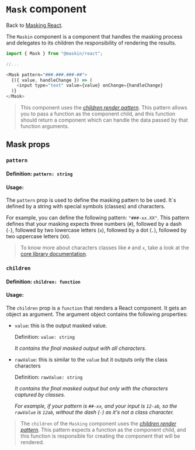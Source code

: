 # `Mask` component

Back to [Masking React](../README.md).

The `Maskin` component is a component that handles the masking process and
delegates to its children the responsibility of rendering the results.

```javascript
import { Mask } from "@maskin/react";

//...

<Mask pattern="###.###.###-##">
  {({ value, handleChange }) => (
    <input type="text" value={value} onChange={handleChange}
  )}
</Mask>
```

> This component uses the [_children render
pattern_](https://reactjs.org/docs/render-props.html#using-props-other-than-render).
This pattern allows you to pass a function as the component child, and this
function should return a component which can handle the data passed by that
function arguments.

## Mask props

### `pattern`

#### Definition: `pattern: string`

#### Usage:

The `pattern` prop is used to define the masking pattern to be used. It`s
defined by a string with special symbols (classes) and characters.

For example, you can define the following pattern: `"###-xx.XX"`. This pattern
defines that your masking expects three numbers (`#`), followed by a dash (`-`),
followed by two lowercase letters (`x`), followed by a dot (`.`), followed by
two uppercase letters (`XX`).

> To know more about characters classes like `#` and `x`, take a look at the
[core library
documentation](https://github.com/imbrn/maskin/tree/master/packages/core).

### `children`

#### Definition: `children: function`

#### Usage:

The `children` prop is a `function` that renders a React component. It gets an
object as argument. The argument object contains the following properties:

- `value`: this is the output masked value.

  Definition: `value: string`

  _It contains the final masked output with all characters._

- `rawValue`: this is similar to the `value` but it outputs only the class characters

  Definition: `rawValue: string`

  _It contains the final masked output but only with the characters captured by
  classes._

  _For example, if your pattern is `##-xx`, and your input is `12-ab`, so the
  `rawValue` is `12ab`, without the dash (`-`) as it's not a class character._

> The `children` of the `Masking` component uses the [_children render
pattern_](https://reactjs.org/docs/render-props.html#using-props-other-than-render).
This pattern expects a function as the component child, and this function is
responsible for creating the component that will be rendered.
